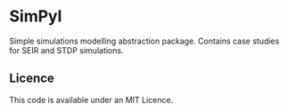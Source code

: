 # SimPyl

Simple simulations modelling abstraction package. Contains case studies for SEIR and STDP simulations.

## Licence

This code is available under an MIT Licence.
